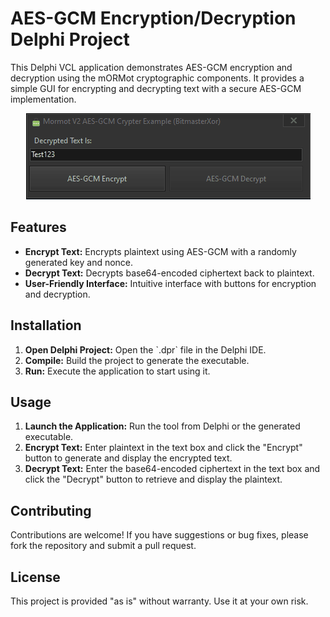 <h1>AES-GCM Encryption/Decryption Delphi Project</h1>

<p>This Delphi VCL application demonstrates AES-GCM encryption and decryption using the mORMot cryptographic components. It provides a simple GUI for encrypting and decrypting text with a secure AES-GCM implementation.</p>

<!-- Replace 'screenshot.png' with the path to your actual image file -->
<p align="center">
  <img src="Preview.gif" alt="Screenshot of the AES-GCM Encryption/Decryption Tool" style="max-width:100%; height:auto;">
</p>

<h2>Features</h2>
<ul>
  <li><strong>Encrypt Text:</strong> Encrypts plaintext using AES-GCM with a randomly generated key and nonce.</li>
  <li><strong>Decrypt Text:</strong> Decrypts base64-encoded ciphertext back to plaintext.</li>
  <li><strong>User-Friendly Interface:</strong> Intuitive interface with buttons for encryption and decryption.</li>
</ul>

<h2>Installation</h2>
<ol>
  <li><strong>Open Delphi Project:</strong> Open the `.dpr` file in the Delphi IDE.</li>
  <li><strong>Compile:</strong> Build the project to generate the executable.</li>
  <li><strong>Run:</strong> Execute the application to start using it.</li>
</ol>

<h2>Usage</h2>
<ol>
  <li><strong>Launch the Application:</strong> Run the tool from Delphi or the generated executable.</li>
  <li><strong>Encrypt Text:</strong> Enter plaintext in the text box and click the "Encrypt" button to generate and display the encrypted text.</li>
  <li><strong>Decrypt Text:</strong> Enter the base64-encoded ciphertext in the text box and click the "Decrypt" button to retrieve and display the plaintext.</li>
</ol>

<h2>Contributing</h2>
<p>Contributions are welcome! If you have suggestions or bug fixes, please fork the repository and submit a pull request.</p>

<h2>License</h2>
<p>This project is provided "as is" without warranty. Use it at your own risk.</p>
